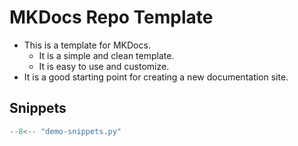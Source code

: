 # MKDocs Repo Template

-   This is a template for MKDocs.
    -   It is a simple and clean template.
    -   It is easy to use and customize.
-   It is a good starting point for creating a new documentation site.

## Snippets

```python title="demo-snippets.py" linenums="1"
--8<-- "demo-snippets.py"
```
